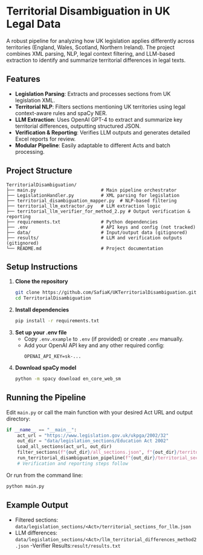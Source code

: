 # Territorial Disambiguation in UK Legal Data

A robust pipeline for analyzing how UK legislation applies differently across territories (England, Wales, Scotland, Northern Ireland). The project combines XML parsing, NLP, legal context filtering, and LLM-based extraction to identify and summarize territorial differences in legal texts.

## Features
- **Legislation Parsing**: Extracts and processes sections from UK legislation XML.
- **Territorial NLP**: Filters sections mentioning UK territories using legal context-aware rules and spaCy NER.
- **LLM Extraction**: Uses OpenAI GPT-4 to extract and summarize key territorial differences, outputting structured JSON.
- **Verification & Reporting**: Verifies LLM outputs and generates detailed Excel reports for review.
- **Modular Pipeline**: Easily adaptable to different Acts and batch processing.

## Project Structure
```
TerritorialDisambiguation/
├── main.py                        # Main pipeline orchestrator
├── LegislationHandler.py          # XML parsing for legislation
├── territorial_disambiguation_mapper.py  # NLP-based filtering
├── territorial_llm_extractor.py   # LLM extraction logic
├── territorial_llm_verifier_for_method_2.py # Output verification & reporting
├── requirements.txt               # Python dependencies
├── .env                           # API keys and config (not tracked)
├── data/                          # Input/output data (gitignored)
├── results/                       # LLM and verification outputs (gitignored)
└── README.md                      # Project documentation
```

## Setup Instructions
1. **Clone the repository**
   ```sh
   git clone https://github.com/SafiaK/UKTerritorialDisambiguation.git
   cd TerritorialDisambiguation
   ```
2. **Install dependencies**
   ```sh
   pip install -r requirements.txt
   ```
3. **Set up your .env file**
   - Copy `.env.example` to `.env` (if provided) or create `.env` manually.
   - Add your OpenAI API key and any other required config:
     ```
     OPENAI_API_KEY=sk-...
     ```
4. **Download spaCy model**
   ```sh
   python -m spacy download en_core_web_sm
   ```

## Running the Pipeline
Edit `main.py` or call the main function with your desired Act URL and output directory:

```python
if __name__ == "__main__":
    act_url = "https://www.legislation.gov.uk/ukpga/2002/32"
    out_dir = "data/legislation_sections/Education Act 2002"
    Load_all_sections(act_url, out_dir)
    filter_sections(f"{out_dir}/all_sections.json", f"{out_dir}/territorial_sections_for_llm.json")
    run_territorial_disambiguation_pipeline(f"{out_dir}/territorial_sections_for_llm.json", f"{out_dir}/llm_territorial_differences_method2.json")
    # Verification and reporting steps follow
```

Or run from the command line:
```sh
python main.py
```

## Example Output
- Filtered sections: `data/legislation_sections/<Act>/territorial_sections_for_llm.json`
- LLM differences: `data/legislation_sections/<Act>/llm_territorial_differences_method2.json`
-Verifier Results:`result/results.txt`
